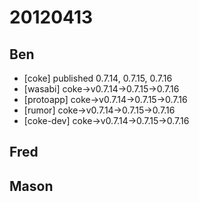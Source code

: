 # 20120413

## Ben
- [coke] published 0.7.14, 0.7.15, 0.7.16
- [wasabi] coke->v0.7.14->0.7.15->0.7.16
- [protoapp] coke->v0.7.14->0.7.15->0.7.16
- [rumor] coke->v0.7.14->0.7.15->0.7.16
- [coke-dev] coke->v0.7.14->0.7.15->0.7.16



## Fred



## Mason
